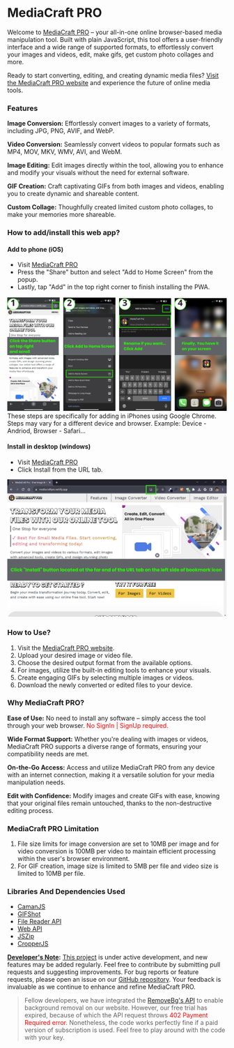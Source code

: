 # MediaCraft PRO

Welcome to [MediaCraft PRO](https://mediacraftpro.netlify.app) – your all-in-one online browser-based media manipulation tool. Built with plain JavaScript, this tool offers a user-friendly interface and a wide range of supported formats, to effortlessly convert your images and videos, edit, make gifs, get custom photo collages and more.

Ready to start converting, editing, and creating dynamic media files? [Visit the MediaCraft PRO website](https://mediacraftpro.netlify.app) and experience the future of online media tools.

### Features

**Image Conversion:** Effortlessly convert images to a variety of formats, including JPG, PNG, AVIF, and WebP.

**Video Conversion:** Seamlessly convert videos to popular formats such as MP4, MOV, MKV, WMV, AVI, and WebM.

**Image Editing:** Edit images directly within the tool, allowing you to enhance and modify your visuals without the need for external software.

**GIF Creation:** Craft captivating GIFs from both images and videos, enabling you to create dynamic and shareable content.

**Custom Collage:** Thoughfully created limited custom photo collages, to make your memories more shareable.

### How to add/install this web app?

#### Add to phone (iOS)

- Visit [MediaCraft PRO](https://mediacraftpro.netlify.app)
- Press the "Share" button and select "Add to Home Screen" from the popup.
- Lastly, tap "Add" in the top right corner to finish installing the PWA.

![Add to Phone](./Images/add_pwa_phone.png)
These steps are specifically for adding in iPhones using Google Chrome.
Steps may vary for a different device and browser.
Example: Device - Andriod, Browser - Safari...

#### Install in desktop (windows)

- Visit [MediaCraft PRO](https://mediacraftpro.netlify.app)
- Click Install from the URL tab.

![Add to Desktop](./Images/add_pwa_desktop.png)

### How to Use?

1. Visit the [MediaCraft PRO website](https://mediacraftpro.netlify.app).
2. Upload your desired image or video file.
3. Choose the desired output format from the available options.
4. For images, utilize the built-in editing tools to enhance your visuals.
5. Create engaging GIFs by selecting multiple images or videos.
6. Download the newly converted or edited files to your device.

### Why MediaCraft PRO?

**Ease of Use:** No need to install any software – simply access the tool through your web browser. <span style="color:red;">No SignIn | SignUp required.</span>

**Wide Format Support:** Whether you're dealing with images or videos, MediaCraft PRO supports a diverse range of formats, ensuring your compatibility needs are met.

**On-the-Go Access:** Access and utilize MediaCraft PRO from any device with an internet connection, making it a versatile solution for your media manipulation needs.

**Edit with Confidence:** Modify images and create GIFs with ease, knowing that your original files remain untouched, thanks to the non-destructive editing process.

### MediaCraft PRO Limitation

1. File size limits for image conversion are set to 10MB per image and for video conversion is 100MB per video to maintain efficient processing within the user's browser environment.
2. For GIF creation, image size is limited to 5MB per file and video size is limited to 10MB per file.

### Libraries And Dependencies Used

- [CamanJS](http://camanjs.com/)
- [GIFShot](https://yahoo.github.io/gifshot/demo.html)
- [File Reader API](https://w3c.github.io/FileAPI/#dfn-filereader)
- [Web API](https://developer.mozilla.org/en-US/docs/Web/API)
- [JSZip](https://www.npmjs.com/package/jszip)
- [CropperJS](https://github.com/fengyuanchen/cropperjs)

**[Developer's Note](https://www.linkedin.com/in/sachin-samal005/):** [This project](https://github.com/Sacsam005/MediaCraft-PRO) is under active development, and new features may be added regularly. Feel free to contribute by submitting pull requests and suggesting improvements. For bug reports or feature requests, please open an issue on our [GitHub repository](https://github.com/Sacsam005/MediaCraft-PRO). Your feedback is invaluable as we continue to enhance and refine MediaCraft PRO.

> Fellow developers, we have integrated the [RemoveBg's API](https://www.remove.bg/api#remove-background) to enable background removal on our website. However, our free trial has expired, because of which the API request throws <span style="color: red">402 Payment Required error</span>. Nonetheless, the code works perfectly fine if a paid version of subscription is used. Feel free to play around with the code with your key.
